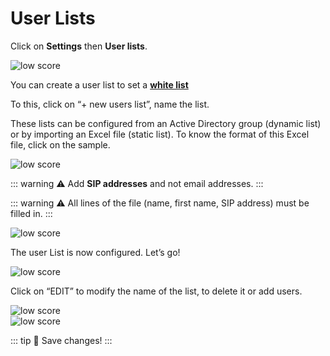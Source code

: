 **User Lists**
==================

Click on **Settings** then **User lists**.

<div class="image_center">
  <img :src="$withBase('/assets/img/en/settings/settingsuserlist1.png')" alt="low score">
</div>



You can create a user list to set a [**white list**](/en/articles/settings/chatbot.html)

To this, click on “+ new users list”, name the list.

These lists can be configured from an Active Directory group (dynamic list) or
by importing an Excel file (static list). To know the format of this Excel file,
click on the sample.

<div class="image_center">
  <img :src="$withBase('/assets/img/en/settings/settingsuserlist2.png')" alt="low score">
</div>


::: warning ⚠️
Add **SIP addresses** and not email addresses.
:::

::: warning ⚠️
All lines of the file (name, first name, SIP address) must be filled in.
:::

<div class="image_center">
  <img :src="$withBase('/assets/img/en/settings/settingsuserlist3.png')" alt="low score">
</div>



The user List is now configured. Let’s go!

<div class="image_center">
  <img :src="$withBase('/assets/img/en/settings/settingsuserlist4.png')" alt="low score">
</div>



Click on “EDIT” to modify the name of the list, to delete it or add users.

<div class="image_center">
  <img :src="$withBase('/assets/img/en/settings/settingsuserlist5.png')" alt="low score">
</div>


<div class="image_center">
  <img :src="$withBase('/assets/img/en/settings/settingsuserlist6.png')" alt="low score">
</div>


::: tip 💾
Save changes!
:::



